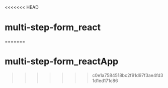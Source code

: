 <<<<<<< HEAD
# multi-step-form_react
=======
# multi-step-form_reactApp
>>>>>>> c0e1a7584518bc2f91d97f3ae4fd31d1ed171c86
